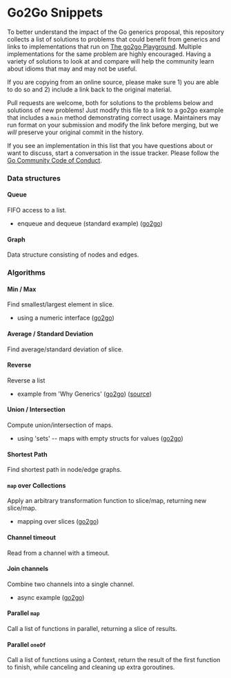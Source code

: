 # Go2Go Snippets

To better understand the impact of the Go generics proposal, this repository collects a list of solutions to problems that could benefit from generics and links to implementations that run on [The go2go Playground](https://go2goplay.golang.org). Multiple implementations for the same problem are highly encouraged. Having a variety of solutions to look at and compare will help the community learn about idioms that may and may not be useful.

If you are copying from an online source, please make sure 1) you are able to do so and 2) include a link back to the original material.

Pull requests are welcome, both for solutions to the problems below and solutions of new problems! Just modify this file to a link to a go2go example that includes a `main` method demonstrating correct usage. Maintainers may run format on your submission and modify the link before merging, but we *will* preserve your original commit in the history.

If you see an implementation in this list that you have questions about or want to discuss, start a conversation in the issue tracker. Please follow the [Go Community Code of Conduct](https://golang.org/conduct).

### Data structures

#### Queue
FIFO access to a list.

* enqueue and dequeue (standard example) ([go2go](https://go2goplay.golang.org/p/WU9wGGNraGB))

#### Graph
Data structure consisting of nodes and edges.

### Algorithms

#### Min / Max
Find smallest/largest element in slice.

* using a numeric interface ([go2go](https://go2goplay.golang.org/p/-SpQWxkaubc))

#### Average / Standard Deviation
Find average/standard deviation of slice.

#### Reverse
Reverse a list

* example from 'Why Generics' ([go2go](https://go2goplay.golang.org/p/birTLemLU3l)) ([source](https://blog.golang.org/why-generics))

#### Union / Intersection
Compute union/intersection of maps.

* using 'sets' -- maps with empty structs for values ([go2go](https://go2goplay.golang.org/p/8D4zmkrUkkK))

#### Shortest Path
Find shortest path in node/edge graphs.

#### `map` over Collections
Apply an arbitrary transformation function to slice/map, returning new slice/map.

* mapping over slices ([go2go](https://go2goplay.golang.org/p/5fxKKfXYCMK))

#### Channel timeout
Read from a channel with a timeout.

#### Join channels
Combine two channels into a single channel.

* async example ([go2go](https://go2goplay.golang.org/p/BdAT9Htwr0_K))

#### Parallel `map`
Call a list of functions in parallel, returning a slice of results.

#### Parallel `oneOf` 
Call a list of functions using a Context, return the result of the first function to finish, while canceling and cleaning up extra goroutines.
